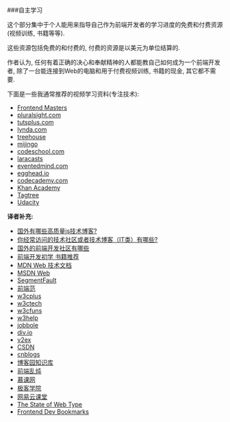 ###自主学习

这个部分集中于个人能用来指导自己作为前端开发者的学习进度的免费和付费资源(视频训练, 书籍等等).

这些资源包括免费的和付费的, 付费的资源是以美元为单位结算的.

作者认为, 任何有着正确的决心和奉献精神的人都能教自己如何成为一个前端开发者, 除了一台能连接到Web的电脑和用于付费视频训练, 书籍的现金, 其它都不需要.

下面是一些我通常推荐的视频学习资料(专注技术):

* [Frontend Masters](https://frontendmasters.com/)
* [pluralsight.com](http://www.pluralsight.com/)
* [tutsplus.com](https://tutsplus.com/courses)
* [lynda.com](http://www.lynda.com/) 
* [treehouse](https://teamtreehouse.com/)
* [mijingo](https://mijingo.com/)
* [codeschool.com](https://www.codeschool.com/)
* [laracasts](https://laracasts.com/)
* [eventedmind.com](https://www.eventedmind.com/)
* [egghead.io](https://egghead.io/)
* [codecademy.com](https://codecademy.com/)
* [Khan Academy](https://www.khanacademy.org/computing/computer-programming)
* [Tagtree](http://tagtree.tv/library)
* [Udacity](https://www.udacity.com/courses/web-development)

**译者补充:**

* [国外有哪些高质量js技术博客?](http://segmentfault.com/q/1010000002773179)
* [你经常访问的技术社区或者技术博客（IT类）有哪些?](http://segmentfault.com/q/1010000000094981)
* [国外的前端开发社区有哪些](http://segmentfault.com/q/1010000002899648)
* [前端开发初学 书籍推荐](http://segmentfault.com/q/1010000002927558)
* [MDN Web 技术文档](https://developer.mozilla.org/zh-CN/docs/Web)
* [MSDN Web](https://msdn.microsoft.com/web-app-development-msdn)
* [SegmentFault](http://segmentfault.com/)
* [前端范](http://qianduanfan.com/)
* [w3cplus](http://www.w3cplus.com/)
* [w3ctech](http://www.w3ctech.com/)
* [w3cfuns](http://www.w3cfuns.com/)
* [w3help](http://www.w3help.org/zh-cn/kb/)
* [jobbole](http://web.jobbole.com/)
* [div.io](http://div.io/#/welcome)
* [v2ex](https://www.v2ex.com/)
* [CSDN](http://blog.csdn.net/web/newest.html)
* [cnblogs](http://www.cnblogs.com/cate/108703/)
* [博客园知识库](http://kb.cnblogs.com/list/1002/)
* [前端乱炖](http://www.html-js.com/)
* [慕课网](http://www.imooc.com/)
* [极客学院](http://www.jikexueyuan.com/)
* [网易云课堂](http://study.163.com/)
* [The State of Web Type](http://stateofwebtype.com/)
* [Frontend Dev Bookmarks](https://github.com/dypsilon/frontend-dev-bookmarks)
